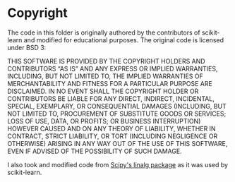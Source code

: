 # Copyright

The code in this folder is originally authored by the contributors of scikit-learn and modified for educational purposes. The original code is licensed under BSD 3:

THIS SOFTWARE IS PROVIDED BY THE COPYRIGHT HOLDERS AND CONTRIBUTORS “AS IS” AND ANY EXPRESS OR IMPLIED WARRANTIES, INCLUDING, BUT NOT LIMITED TO, THE IMPLIED WARRANTIES OF MERCHANTABILITY AND FITNESS FOR A PARTICULAR PURPOSE ARE DISCLAIMED. IN NO EVENT SHALL THE COPYRIGHT HOLDER OR CONTRIBUTORS BE LIABLE FOR ANY DIRECT, INDIRECT, INCIDENTAL, SPECIAL, EXEMPLARY, OR CONSEQUENTIAL DAMAGES (INCLUDING, BUT NOT LIMITED TO, PROCUREMENT OF SUBSTITUTE GOODS OR SERVICES; LOSS OF USE, DATA, OR PROFITS; OR BUSINESS INTERRUPTION) HOWEVER CAUSED AND ON ANY THEORY OF LIABILITY, WHETHER IN CONTRACT, STRICT LIABILITY, OR TORT (INCLUDING NEGLIGENCE OR OTHERWISE) ARISING IN ANY WAY OUT OF THE USE OF THIS SOFTWARE, EVEN IF ADVISED OF THE POSSIBILITY OF SUCH DAMAGE.

I also took and modified code from [Scipy's linalg package](https://github.com/scipy/scipy/tree/main/scipy/linalg) as it was used by scikit-learn.